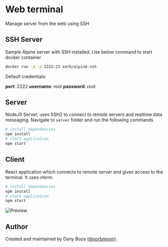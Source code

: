# Web terminal

Manage server from the web using SSH

## SSH Server

Sample Alpine server with SSH installed. Use below command to start docker container

```sh
docker run -d -p 2222:22 xorb/alpine-ssh
```

Default credentials:

**port**: 2222
**username**: root
**password**: root

## Server

NodeJS Server, uses SSH2 to connect to remote servers and realtime data messaging. Navigate to `server` folder and run the following commands

```bash
# install dependencies
npm install
# start application
npm start
```

## Client

React application which connects to remote server and gives access to the terminal. It uses xterm.

```bash
# install dependencies
npm install
# start application
npm start
```

![Preview](https://i.ibb.co/znXSpbL/Screen-Shot-2020-08-23-at-16-01-33.png "Preview")

## Author

Created and maintained by Dany Boza ([@xorbmoon](https://twitter.com/xorbmoon)).
